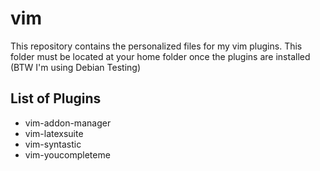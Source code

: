 # vim  

This repository contains the personalized files for my vim plugins. This folder must be located at your home folder once the plugins are installed  
(BTW I'm using Debian Testing)

## List of Plugins  
 * vim-addon-manager
 * vim-latexsuite   
 * vim-syntastic    
 * vim-youcompleteme
